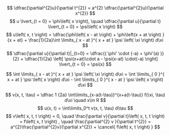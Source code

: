 $$
\dfrac{\partial^{2}u}{\partial t^{2}} = a^{2} \dfrac{\partial^{2}u}{\partial x^{2}}
$$
$$
u \lvert_{t = 0} = \phi\left( x \right), \quad \dfrac{\partial u}{\partial t} \lvert_{t = 0} = \psi\left( x \right)  
$$
$$
u\left( x, t \right)  = \dfrac{\phi\left( x - at \right)  + \phi\left(x + at \right) }{x + at} + \frac{1}{2a}\int \limits_{ x - at }^{ x + at } \psi \left( \xi \right) d\xi
$$
$$
\dfrac{\partial u}{\partial t}|_{t=0} = \dfrac{( \phi' \cdot (-a) + \phi'(a) )}{2} + \dfrac{1}{2a} \left[ \psi(x+at)\cdot a - \psi(x-at) \cdot(-a) \right] \lvert_{t = 0} = \psi(x)
$$

$$
\int \limits_{ x - at }^{ x + at } \psi \left( \xi \right) d\xi = \int \limits_{ 0 }^{ x + at } \psi \left( x \right) d\xi - \int \limits_{ 0 }^{ x - at } \psi \left( x \right) d\xi 
$$


$$
v(x, t, \tau) = \dfrac 1 {2a} \int\limits_{x-a(t-\tau)}^{x+a(t-\tau)} f(\xi, \tau) d\xi \quad x\in R
$$
$$
u(x, t) = \int\limits_0^t v(x, t, \tau) d\tau
$$
$$
v\left( x, t, t \right)  = 0, \quad  \frac{\partial v}{\partial t}\left( x, t, t \right) = f\left( x, t \right) , \quad \frac{\partial^{2} v }{\partial t^{2}} = a^{2}\frac{\partial^{2}v}{\partial x^{2}} + \cancel{ f\left( x, t \right) }
$$
